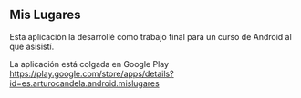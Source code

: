 ## Mis Lugares

Esta aplicación la desarrollé como trabajo final
para un curso de Android al que asisistí.

La aplicación está colgada en Google Play <https://play.google.com/store/apps/details?id=es.arturocandela.android.mislugares>
